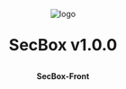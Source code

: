 <p align="center">
	<img alt="logo" src="https://oscimg.oschina.net/oscnet/up-d3d0a9303e11d522a06cd263f3079027715.png">
</p>
<h1 align="center" style="margin: 30px 0 30px; font-weight: bold;">SecBox v1.0.0</h1>
<h4 align="center">SecBox-Front</h4>
<p align="center">

</p>
